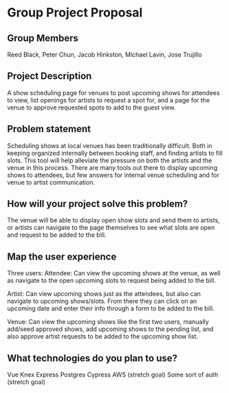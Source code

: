 # Group Project Proposal

## Group Members

Reed Black, Peter Chun, Jacob Hinkston, Michael Lavin, Jose Trujillo

## Project Description

A show scheduling page for venues to post upcoming shows for attendees to view, list openings for artists to request a spot for, and a page for the venue to approve requested spots to add to the guest view.

## Problem statement

Scheduling shows at local venues has been traditionally difficult. Both in keeping organized internally between booking staff, and finding artists to fill slots. This tool will help alleviate the pressure on both the artists and the venue in this process. There are many tools out there to display upcoming shows to attendees, but few answers for internal venue scheduling and for venue to artist communication.

## How will your project solve this problem?

The venue will be able to display open show slots and send them to artists, or artists can navigate to the page themselves to see what slots are open and request to be added to the bill.

## Map the user experience

Three users:
Attendee: Can view the upcoming shows at the venue, as well as navigate to the open upcoming slots to request being added to the bill.

Artist: Can view upcoming shows just as the attendees, but also can navigate to upcoming shows/slots. From there they can click on an upcoming date and enter their info through a form to be added to the bill.

Venue: Can view the upcoming shows like the first two users, manually add/seed approved shows, add upcoming shows to the pending list, and also approve artist requests to be added to the upcoming show list.

## What technologies do you plan to use?

Vue
Knex
Express
Postgres
Cypress
AWS (stretch goal)
Some sort of auth (stretch goal)

